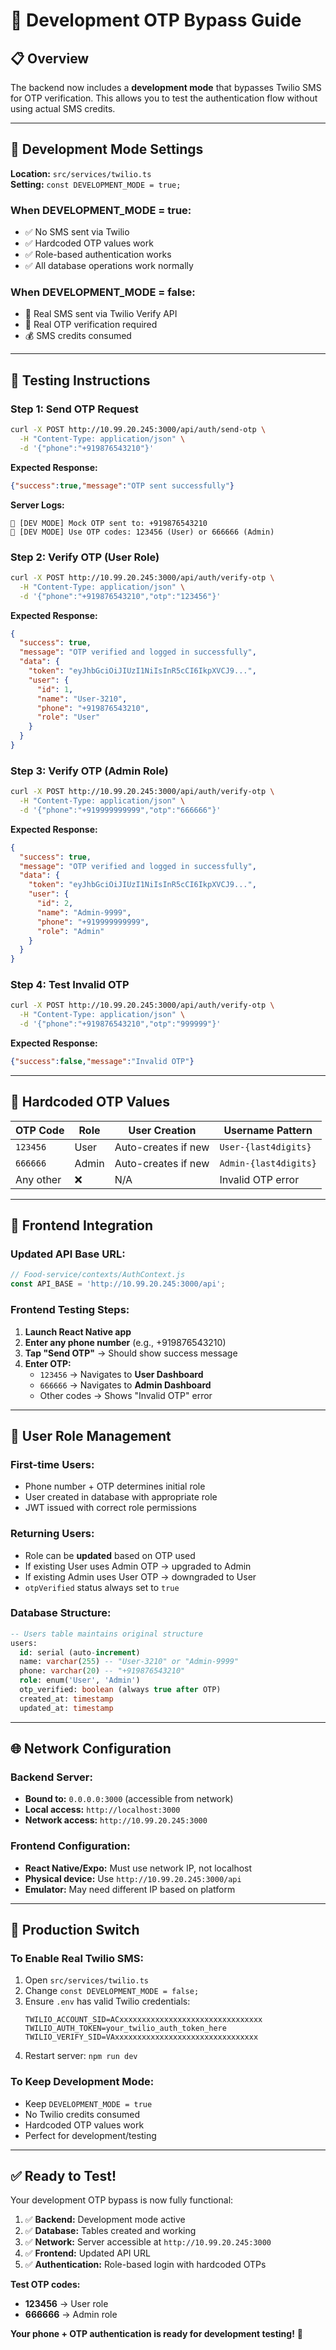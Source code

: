 # 🚀 Development OTP Bypass Guide

## 📋 **Overview**

The backend now includes a **development mode** that bypasses Twilio SMS for OTP verification. This allows you to test the authentication flow without using actual SMS credits.

---

## 🔧 **Development Mode Settings**

**Location:** `src/services/twilio.ts`  
**Setting:** `const DEVELOPMENT_MODE = true;`

### **When DEVELOPMENT_MODE = true:**
- ✅ No SMS sent via Twilio
- ✅ Hardcoded OTP values work
- ✅ Role-based authentication works
- ✅ All database operations work normally

### **When DEVELOPMENT_MODE = false:**
- 📱 Real SMS sent via Twilio Verify API
- 🔐 Real OTP verification required
- 💰 SMS credits consumed

---

## 🧪 **Testing Instructions**

### **Step 1: Send OTP Request**
```bash
curl -X POST http://10.99.20.245:3000/api/auth/send-otp \
  -H "Content-Type: application/json" \
  -d '{"phone":"+919876543210"}'
```

**Expected Response:**
```json
{"success":true,"message":"OTP sent successfully"}
```

**Server Logs:**
```
🚀 [DEV MODE] Mock OTP sent to: +919876543210
📱 [DEV MODE] Use OTP codes: 123456 (User) or 666666 (Admin)
```

### **Step 2: Verify OTP (User Role)**
```bash
curl -X POST http://10.99.20.245:3000/api/auth/verify-otp \
  -H "Content-Type: application/json" \
  -d '{"phone":"+919876543210","otp":"123456"}'
```

**Expected Response:**
```json
{
  "success": true,
  "message": "OTP verified and logged in successfully",
  "data": {
    "token": "eyJhbGciOiJIUzI1NiIsInR5cCI6IkpXVCJ9...",
    "user": {
      "id": 1,
      "name": "User-3210",
      "phone": "+919876543210",
      "role": "User"
    }
  }
}
```

### **Step 3: Verify OTP (Admin Role)**
```bash
curl -X POST http://10.99.20.245:3000/api/auth/verify-otp \
  -H "Content-Type: application/json" \
  -d '{"phone":"+919999999999","otp":"666666"}'
```

**Expected Response:**
```json
{
  "success": true,
  "message": "OTP verified and logged in successfully",
  "data": {
    "token": "eyJhbGciOiJIUzI1NiIsInR5cCI6IkpXVCJ9...",
    "user": {
      "id": 2,
      "name": "Admin-9999",
      "phone": "+919999999999",
      "role": "Admin"
    }
  }
}
```

### **Step 4: Test Invalid OTP**
```bash
curl -X POST http://10.99.20.245:3000/api/auth/verify-otp \
  -H "Content-Type: application/json" \
  -d '{"phone":"+919876543210","otp":"999999"}'
```

**Expected Response:**
```json
{"success":false,"message":"Invalid OTP"}
```

---

## 🎯 **Hardcoded OTP Values**

| OTP Code | Role | User Creation | Username Pattern |
|----------|------|---------------|------------------|
| `123456` | User | Auto-creates if new | `User-{last4digits}` |
| `666666` | Admin | Auto-creates if new | `Admin-{last4digits}` |
| Any other | ❌ | N/A | Invalid OTP error |

---

## 📱 **Frontend Integration**

### **Updated API Base URL:**
```javascript
// Food-service/contexts/AuthContext.js
const API_BASE = 'http://10.99.20.245:3000/api';
```

### **Frontend Testing Steps:**
1. **Launch React Native app**
2. **Enter any phone number** (e.g., +919876543210)
3. **Tap "Send OTP"** → Should show success message
4. **Enter OTP:**
   - `123456` → Navigates to **User Dashboard**
   - `666666` → Navigates to **Admin Dashboard**
   - Other codes → Shows "Invalid OTP" error

---

## 🔄 **User Role Management**

### **First-time Users:**
- Phone number + OTP determines initial role
- User created in database with appropriate role
- JWT issued with correct role permissions

### **Returning Users:**
- Role can be **updated** based on OTP used
- If existing User uses Admin OTP → upgraded to Admin
- If existing Admin uses User OTP → downgraded to User
- `otpVerified` status always set to `true`

### **Database Structure:**
```sql
-- Users table maintains original structure
users:
  id: serial (auto-increment)
  name: varchar(255) -- "User-3210" or "Admin-9999"
  phone: varchar(20) -- "+919876543210"
  role: enum('User', 'Admin')
  otp_verified: boolean (always true after OTP)
  created_at: timestamp
  updated_at: timestamp
```

---

## 🌐 **Network Configuration**

### **Backend Server:**
- **Bound to:** `0.0.0.0:3000` (accessible from network)
- **Local access:** `http://localhost:3000`
- **Network access:** `http://10.99.20.245:3000`

### **Frontend Configuration:**
- **React Native/Expo:** Must use network IP, not localhost
- **Physical device:** Use `http://10.99.20.245:3000/api`
- **Emulator:** May need different IP based on platform

---

## 🚀 **Production Switch**

### **To Enable Real Twilio SMS:**
1. Open `src/services/twilio.ts`
2. Change `const DEVELOPMENT_MODE = false;`
3. Ensure `.env` has valid Twilio credentials:
   ```env
   TWILIO_ACCOUNT_SID=ACxxxxxxxxxxxxxxxxxxxxxxxxxxxxxxxx
   TWILIO_AUTH_TOKEN=your_twilio_auth_token_here
   TWILIO_VERIFY_SID=VAxxxxxxxxxxxxxxxxxxxxxxxxxxxxxxxx
   ```
4. Restart server: `npm run dev`

### **To Keep Development Mode:**
- Keep `DEVELOPMENT_MODE = true`
- No Twilio credits consumed
- Hardcoded OTP values work
- Perfect for development/testing

---

## ✅ **Ready to Test!**

Your development OTP bypass is now fully functional:

1. ✅ **Backend:** Development mode active
2. ✅ **Database:** Tables created and working
3. ✅ **Network:** Server accessible at `http://10.99.20.245:3000`
4. ✅ **Frontend:** Updated API URL
5. ✅ **Authentication:** Role-based login with hardcoded OTPs

**Test OTP codes:**
- **123456** → User role
- **666666** → Admin role

**Your phone + OTP authentication is ready for development testing!** 🎯
